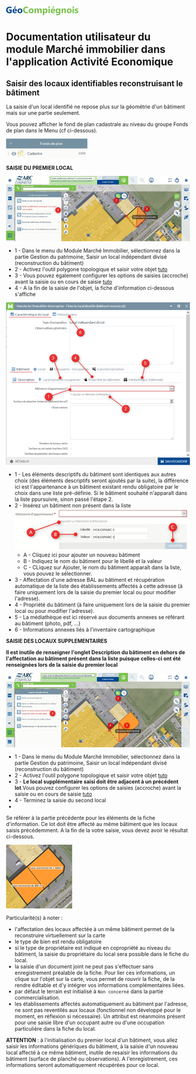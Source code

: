 ![picto](https://github.com/sigagglocompiegne/orga_gest_igeo/blob/master/doc/img/geocompiegnois_2020_reduit_v2.png)

# Documentation utilisateur du module Marché immobilier dans l'application Activité Economique

## Saisir des locaux identifiables reconstruisant le bâtiment

La saisie d'un local identifié ne repose plus sur la géométrie d'un bâtiment mais sur une partie seulement.

Vous pouvez afficher le fond de plan cadastrale au niveau du groupe Fonds de plan dans le Menu (cf ci-dessous).

![picto](doc_fond_plan.png)

**SAISIE DU PREMIER LOCAL**

![picto](saisi_loc_1.png)

 * 1 - Dans le menu du Module Marché Immobilier, sélectionnez dans la partie Gestion du patrimoine, Saisir un local indépendant divisé (reconstruction du bâtiment)
 * 2 - Activez l'outil polygone topologique et saisir votre objet [tuto](https://geo.compiegnois.fr/portail/index.php/2020/06/13/les-outils-de-dessin-avances/#dessin132)
 * 3 - Vous pouvez également configurer les options de saisies (accroche) avant la saisie ou en cours de saisie [tuto](https://geo.compiegnois.fr/portail/index.php/2020/06/13/les-outils-de-dessin-avances/#dessin12)
 * 4 - A la fin de la saisie de l'objet, la fiche d'information ci-dessous s'affiche

![picto](choix_41_1.png)

 * 1 - Les éléments descriptifs du bâtiment sont identiques aux autres choix (des éléments descriptifs seront ajoutés par la suite), la différence ici est l'appartenance à un bâtiment existant rendu obligatoire par le choix dans une liste pré-définie. Si le bâtiment souhaité n'apparaît dans la liste ppursuivre, sinon passé l'étape 2.
 * 2 - Insérez un bâtiment non présent dans la liste
![picto](choix_411.png)
   * A - Cliquez ici pour ajouter un nouveau bâtiment
   * B - Indiquez le nom du bâtiment pour le libellé et la valeur
   * C - CLiquez sur Ajouter, le nom du bâtiment apparaît dans la liste, vous pouvez le sélectionner.
 * 3 - Affectation d'une adresse BAL au bâtiment et récupération automatique de la liste des établissements affectés à cette adresse (à faire uniquement lors de la saisie du premier local ou pour modifier l'adresse).
 * 4 - Propriété du bâtiment (à faire uniquement lors de la saisie du premier local ou pour modifier l'adresse).
 * 5 - La médiathèque est ici réservé aux documents annexes se référant au bâtiment (photo, pdf, ...)
 * 6 - Informations annexes liés à l'inventaire cartographique


**SAISIE DES LOCAUX SUPPLEMENTAIRES**

**Il est inutile de renseigner l'onglet Description du bâtiment en dehors de l'affectation au bâtiment présent dans la liste puisque celles-ci ont été renseignées lors de la saisie du premier local**

![picto](saisi_loc_2.png)

 * 1 - Dans le menu du Module Marché Immobilier, sélectionnez dans la partie Gestion du patrimoine, Saisir un local indépendant divisé (reconstruction du bâtiment)
 * 2 - Activez l'outil polygone topologique et saisir votre objet [tuto](https://geo.compiegnois.fr/portail/index.php/2020/06/13/les-outils-de-dessin-avances/#dessin132)
 * 3 - **Le local supplémentaire saisi doit être adjacent à un précédent lot**.Vous pouvez configurer les options de saisies (accroche) avant la saisie ou en cours de saisie [tuto](https://geo.compiegnois.fr/portail/index.php/2020/06/13/les-outils-de-dessin-avances/#dessin12)
 * 4 - Terminez la saisie du second local
 *  
Se référer à la partie précédente pour les éléments de la fiche d'information. Ce lot doit être affecté au même bâtiment que les locaux saisis précédemment. A la fin de la votre saisie, vous devez avoir le résultat ci-dessous.

![picto](saisi_loc_result.png)

Particularité(s) à noter :

- l'affectation des locaux affectée à un même bâtiment permet de la reconstruire virtuellement sur la carte
- le type de bien est rendu obligatoire
- si le type de propriétaire est indiqué en copropriété au niveau du bâtiment, la saisie du propriétaire du local sera possible dans le fiche du local.
- la saisie d'un document joint ne peut pas s'effectuer sans enregistrement préalable de la fiche. Pour lier ces informations, un clique sur l'objet sur la carte, vous permet de rouvrir la fiche, de la rendre éditable et d'y intégrer vos informations complémentaires liées.
- par défaut le terrain est initialisé à `Non concerné` dans la partie commercialisation.
- les établissements affectés automatiquement au bâtiment par l'adresse, ne sont pas reventilés aux locaux (fonctionnel non développé pour le moment, en réflexion si nécessaire). Un attribut est néanmoins présent pour une saisie libre d'un occupant autre ou d'une occupation particulière dans la fiche du local.

**ATTENTION** : à l'initialisation du premier local d'un bâtiment, vous allez saisir les informations génériques du bâtiment, à la saisie d'un nouveau local affecté à ce même bâtiment, inutile de resaisir les informations du bâtiment (surface de planché ou observations). A l'enregistrement, ces informations seront automatiquement récupérées pour ce local.






